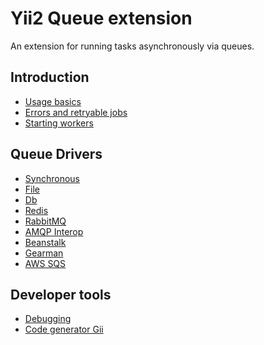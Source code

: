 Yii2 Queue extension
====================

An extension for running tasks asynchronously via queues.

Introduction
------------

* [Usage basics](usage.md)
* [Errors and retryable jobs](retryable.md)
* [Starting workers](worker.md)

Queue Drivers
-------------

* [Synchronous](driver-sync.md)
* [File](driver-file.md)
* [Db](driver-db.md)
* [Redis](driver-redis.md)
* [RabbitMQ](driver-amqp.md)
* [AMQP Interop](driver-amqp-interop.md)
* [Beanstalk](driver-beanstalk.md)
* [Gearman](driver-gearman.md)
* [AWS SQS](driver-sqs.md)

Developer tools
---------------

* [Debugging](debug.md)
* [Code generator Gii](gii.md)

